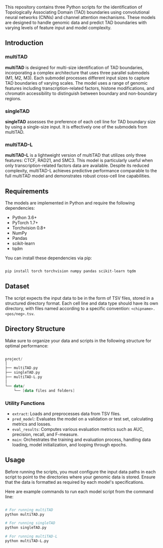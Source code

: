 This repository contains three Python scripts for the identification of Topologically Associating Domain (TAD) boundaries using convolutional neural networks (CNNs) and channel attention mechanisms. These models are designed to handle genomic data and predict TAD boundaries with varying levels of feature input and model complexity.

## Introduction

### multiTAD

**multiTAD** is designed for multi-size identification of TAD boundaries, incorporating a complex architecture that uses three parallel submodels (M1, M2, M3). Each submodel processes different input sizes to capture TAD boundaries of varying scales. The model uses a range of genomic features including transcription-related factors, histone modifications, and chromatin accessibility to distinguish between boundary and non-boundary regions.

### singleTAD

**singleTAD** assesses the preference of each cell line for TAD boundary size by using a single-size input. It is effectively one of the submodels from multiTAD.

### multiTAD-L

**multiTAD-L** is a lightweight version of multiTAD that utilizes only three features: CTCF, RAD21, and SMC3. This model is particularly useful when only transcription-related factors data are available. Despite its reduced complexity, multiTAD-L achieves predictive performance comparable to the full multiTAD model and demonstrates robust cross-cell line capabilities.

## Requirements

The models are implemented in Python and require the following dependencies:

- Python 3.6+
- PyTorch 1.7+
- Torchvision 0.8+
- NumPy
- Pandas
- scikit-learn
- tqdm

You can install these dependencies via pip:

```bash

pip install torch torchvision numpy pandas scikit-learn tqdm

```

## Dataset

The script expects the input data to be in the form of TSV files, stored in a structured directory format. Each cell line and data type should have its own directory, with files named according to a specific convention: `<chipname>.<pos/neg>.tsv`.

## Directory Structure

Make sure to organize your data and scripts in the following structure for optimal performance:

```kotlin

project/
│
├── multiTAD.py
├── singleTAD.py
├── multiTAD-L.py
│
└── data/
    └── [data files and folders]

```

### Utility Functions

- `extract`: Loads and preprocesses data from TSV files.
- `pred_model`: Evaluates the model on a validation or test set, calculating metrics and losses.
- `eval_results`: Computes various evaluation metrics such as AUC, precision, recall, and F-measure.
- `main`: Orchestrates the training and evaluation process, handling data loading, model initialization, and looping through epochs.

## Usage

Before running the scripts, you must configure the input data paths in each script to point to the directories where your genomic data is stored. Ensure that the data is formatted as required by each model's specifications.

Here are example commands to run each model script from the command line:
```bash

# For running multiTAD
python multiTAD.py

# For running singleTAD
python singleTAD.py

# For running multiTAD-L
python multiTAD-L.py

```
